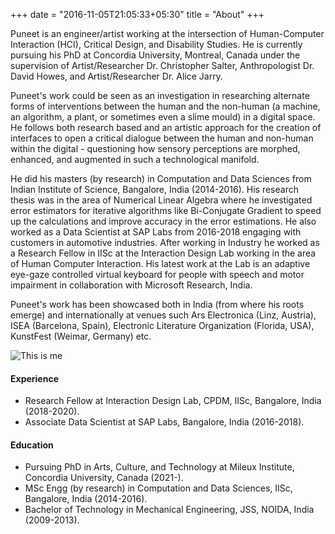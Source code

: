 +++
date = "2016-11-05T21:05:33+05:30"
title = "About"
+++

Puneet is an engineer/artist working at the intersection of Human-Computer Interaction (HCI), Critical Design, and Disability Studies. He is currently pursuing his PhD at Concordia University, Montreal, Canada under the supervision of Artist/Researcher Dr. Christopher Salter, Anthropologist Dr. David Howes, and Artist/Researcher Dr. Alice Jarry. 

Puneet's work could be seen as an investigation in researching alternate forms of interventions between the human and the non-human (a machine, an algorithm, a plant, or sometimes even a slime mould) in a digital space. He follows both research based and an artistic approach for the creation of interfaces to open a critical dialogue between the human and non-human within the digital - questioning how sensory perceptions are morphed, enhanced, and augmented in such a technological manifold. 

He did his masters (by research) in Computation and Data Sciences from Indian Institute of Science, Bangalore, India (2014-2016). His research thesis was in the area of Numerical Linear Algebra where he investigated error estimators for iterative algorithms like Bi-Conjugate Gradient to speed up the calculations and improve accuracy in the error estimations. He also worked as a Data Scientist at SAP Labs from 2016-2018 engaging with customers in automotive industries. After working in Industry he worked as a Research Fellow in IISc at the Interaction Design Lab working in the area of Human Computer Interaction. His latest work at the Lab is an adaptive eye-gaze controlled virtual keyboard for people with speech and motor impairment in collaboration with Microsoft Research, India. 

Puneet's work has been showcased both in India (from where his roots emerge) and internationally at venues such Ars Electronica (Linz, Austria), ISEA (Barcelona, Spain), Electronic Literature Organization (Florida, USA), KunstFest (Weimar, Germany) etc.

![This is me][1]

#### Experience

* Research Fellow at Interaction Design Lab, CPDM, IISc, Bangalore, India (2018-2020).
* Associate Data Scientist at SAP Labs, Bangalore, India (2016-2018).

#### Education

* Pursuing PhD in Arts, Culture, and Technology at Mileux Institute, Concordia University, Canada (2021-).
* MSc Engg (by research) in Computation and Data Sciences, IISc, Bangalore, India (2014-2016).
* Bachelor of Technology in Mechanical Engineering, JSS, NOIDA, India (2009-2013).

[1]: /img/Cuboids.jpg
